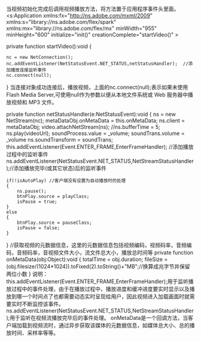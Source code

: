 当视频初始化完成后调用视频播放方法，将方法置于应用程序事件头里面。
<s:Application xmlns:fx="http://ns.adobe.com/mxml/2009"
               xmlns:s="library://ns.adobe.com/flex/spark"
               xmlns:mx="library://ns.adobe.com/flex/mx" minWidth="955" minHeight="600" initialize="init()" creationComplete="startVideo()"  >
 
 private function startVideo():void
{
   
    nc = new NetConnection();
    nc.addEventListener(NetStatusEvent.NET_STATUS,netStatusHandler);  //添加播放连接监听事件
    nc.connect(null);
   
}
当连接对象成功连接后，播放视频，上面的nc.connect(null);表示如果未使用 Flash Media Server,可使用null作为参数以便从本地文件系统或 Web 服务器中播放视频和 MP3 文件。
                 
private function netStatusHandler(e:NetStatusEvent):void
{
    ns = new NetStream(nc);
    metaDataObj.onMetaData = this.onMetaData;
    ns.client = metaDataObj;
    video.attachNetStream(ns);
    //ns.bufferTime = 5;
    ns.play(videoUrl);
    soundProcess.value = _volume;
    soundTrans.volume = _volume
    ns.soundTransform = soundTrans;
    this.addEventListener(Event.ENTER_FRAME,EnterFrameHandler); //添加播放过程中的监听事件
    ns.addEventListener(NetStatusEvent.NET_STATUS,NetStreamStatusHandler);//添加播放完毕(或其它状态)后的监听事件
   
    if(!isAutoPlay) //客户端没有设置为自动播放时的处理
    {
        ns.pause();
        btnPlay.source = playClass; 
        isPause = true;
    }
    else
    {
        btnPlay.source = pauseClass; 
        isPause = false;
    }
}
//获取视频的元数据信息，这里的元数据信息包括视频编码，视频码率，音频编码，音频码率，音视频文件大小，流文件总大小，播放总时间等
private function onMetaData(obj:Object):void
{
    totalTime = obj.duration;
    fileSize = (obj.filesize/(1024*1024)).toFixed(2).toString()+"MB";//换算成兆字节并保留两位小数
}
说明：
 this.addEventListener(Event.ENTER_FRAME,EnterFrameHandler);用于监听播放过程中的事件处理，由于在播放过程中，播放进度和缓冲进度要实时显示以及播放到哪一个时间点了也都需要动态实时呈现给用户，因此视频进入加载画面时就需要实时不断监控该事件。
  ns.addEventListener(NetStatusEvent.NET_STATUS,NetStreamStatusHandler);用于监听在视频流播放完毕后的事件处理。
  onMetaData是一个回调方法，当客户端加载到视频流时，通过异步获取该媒体的元数据信息，如媒体总大小、总的播放时间、采样率等等。